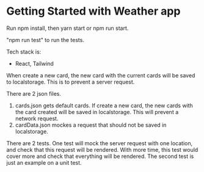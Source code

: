 # Getting Started with Weather app

Run npm install, then yarn start or npm run start.

"npm run test" to run the tests.

Tech stack is:

- React, Tailwind

When create a new card, the new card with the current cards will be saved to localstorage. This is to prevent a
server request.

There are 2 json files.

1. cards.json gets default cards. If create a new card, the new cards with the card created will be saved in localstorage. This will prevent a network request.
2. cardData.json mockes a request that should not be saved in localstorage.

There are 2 tests. One test will mock the server request with one location, and check that this request will be rendered. With more time, this test would cover more and check that everything will be rendered.
The second test is just an example on a unit test.
